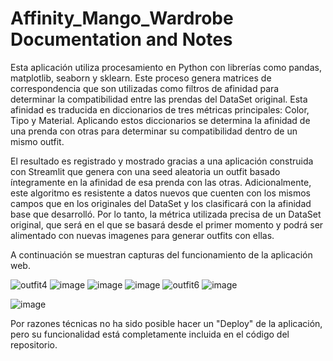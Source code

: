 # Affinity_Mango_Wardrobe Documentation and Notes
Esta aplicación utiliza procesamiento en Python con librerías como pandas, matplotlib, seaborn y sklearn. Este proceso genera matrices de correspondencia que son utilizadas como filtros de afinidad para determinar la compatibilidad entre las prendas del DataSet original. Esta afinidad es traducida en diccionarios de tres métricas principales: Color, Tipo y Material. Aplicando estos diccionarios se determina la afinidad de una prenda con otras para determinar su compatibilidad dentro de un mismo outfit.  
  
  El resultado es registrado y mostrado gracias a una aplicación construida con Streamlit que genera con una seed aleatoria un outfit basado íntegramente en la afinidad de esa prenda con las otras. Adicionalmente, este algoritmo es resistente a datos nuevos que cuenten con los mismos campos que en los originales del DataSet y los clasificará con la afinidad base que desarrolló. Por lo tanto, la métrica utilizada precisa de un DataSet original, que será en el que se basará desde el primer momento y podrá ser alimentado con nuevas imagenes para generar outfits con ellas.
  
  A continuación se muestran capturas del funcionamiento de la aplicación web.

![outfit4](https://github.com/Vex62/Affinity_Mango_Wardrobe/assets/101091948/4704a82f-a941-4919-bba6-379501abedb0)
![image](https://github.com/Vex62/Affinity_Mango_Wardrobe/assets/101091948/f7a742cf-4651-4f16-9e8d-31ae193edaf3)
![image](https://github.com/Vex62/Affinity_Mango_Wardrobe/assets/101091948/8526d617-2538-49ba-99b8-3aab2bbe0cca)
![image](https://github.com/Vex62/Affinity_Mango_Wardrobe/assets/101091948/6ef9ebde-940a-49e5-8b8b-bf94fd5f6d37)
![outfit6](https://github.com/Vex62/Affinity_Mango_Wardrobe/assets/101091948/93cd8466-15c6-4ba8-8910-8167e11879de)
![image](https://github.com/Vex62/Affinity_Mango_Wardrobe/assets/101091948/cf132f17-a399-46d1-8572-57f087e2e001)

![image](https://github.com/Vex62/Affinity_Mango_Wardrobe/assets/101091948/559e3460-1a6c-4270-b7d9-beb56f10f278)

Por razones técnicas no ha sido posible hacer un "Deploy" de la aplicación, pero su funcionalidad está completamente incluida en el código del repositorio.
